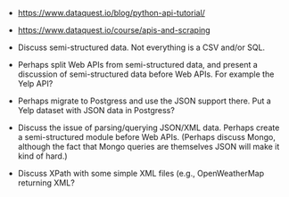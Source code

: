 * https://www.dataquest.io/blog/python-api-tutorial/

* https://www.dataquest.io/course/apis-and-scraping

* Discuss semi-structured data. Not everything is a CSV and/or SQL.

* Perhaps split Web APIs from semi-structured data, and present a discussion of semi-structured data before Web APIs. For example the Yelp API?

* Perhaps migrate to Postgress and use the JSON support there. Put a Yelp dataset with JSON data in Postgress?

* Discuss the issue of parsing/querying JSON/XML data. Perhaps create a semi-structured module before Web APIs. (Perhaps discuss Mongo, although the fact that Mongo queries are themselves JSON will make it kind of hard.)

* Discuss XPath with some simple XML files (e.g., OpenWeatherMap returning XML?
